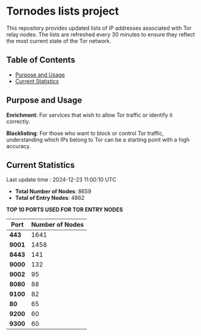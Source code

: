 # Tornodes lists project

This repository provides updated lists of IP addresses associated with Tor relay nodes. The lists are refreshed every 30 minutes to ensure they reflect the most current state of the Tor network.

## Table of Contents

- [Purpose and Usage](#purpose-and-usage)
- [Current Statistics](#current-statistics)


## Purpose and Usage

**Enrichment**: For services that wish to allow Tor traffic or identify it correctly.

**Blacklisting**: For those who want to block or control Tor traffic, understanding which IPs belong to Tor can be a starting point with a high accuracy.

## Current Statistics

Last update time : 2024-12-23 11:00:10 UTC

- **Total Number of Nodes**: 8659
- **Total of Entry Nodes**: 4862

**TOP 10 PORTS USED FOR TOR ENTRY NODES**

| **Port** | **Number of Nodes** |
|------|-----------------|
| **443**   | 1641  |
| **9001**   | 1458  |
| **8443**   | 141  |
| **9000**   | 132  |
| **9002**   | 95  |
| **8080**   | 88  |
| **9100**   | 82  |
| **80**   | 65  |
| **9200**   | 60  |
| **9300**   | 60  |

